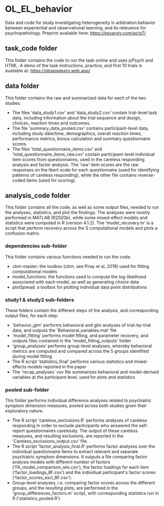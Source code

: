 # OL_EL_behavior
Data and code for study investigating heterogeneity in arbitration behavior between experiential and observational learning, and its relevance for psychopathology. Preprint available here: https://psyarxiv.com/pcjg7/

## task_code folder
This folder contains the code to run the task online and uses jsPsych and HTML. A demo of the task instructions, practice, and first 10 trials is available at: https://obsexplearn.web.app/

## data folder
This folder contains the raw and summarized data for each of the two studies.
- The files 'data_study1.csv' and 'data_study2.csv' contain trial-level task data, including information about the trial sequence and design, choices, reaction times and outcomes.
- The file 'summary_data_pooled.csv' contains participant-level data, including study date/time, demographics, overall reaction times, performance metrics, bonus calculation and summary questionnaire scores.
- The files 'total_questionnaire_items.csv' and 'total_questionnaire_items_raw.csv' contain participant-level individual item scores from questionnaires, used in the careless responding analysis and factor analysis. The 'raw' item scores are the raw responses on the likert scale for each questionnaire (used for identifying patterns of careless responding), while the other file contains reverse-coded items (used for scoring).

## analysis_code folder
This folder contains all the code, as well as some output files, needed to run the analyses, statistics, and plot the findings. The analyses were mostly performed in MATLAB (R2020b), while some mixed-effect models and statistics were computed in R (version 4.1.2).
The 'model_recovery.m' is a script that perform recovery across the 5 computational models and plots a confusion matrix.

### dependencies sub-folder
This folder contains various functions needed to run the code:
- cbm-master: the toolbox (_cbm_, see Piray et al, 2019) used for fitting computational models
- model_functions: the functions used to compute the log-likelihood associared with each model, as well as generating choice data
- plotSpread: a toolbox for plotting individual data point distributions

### study1 & study2 sub-folders
These folders contain the different steps of the analysis, and corresponding output files, for each step:
- 'behavior_glm' performs behavioral and glm analyses of trial-by-trial data, and outputs the 'Behavioral_variables.mat' file
- 'model_fitting' performs model fitting, and parameter recovery, and outputs files contained in the 'model_fitting_outputs' folder
- 'group_analyses' performs group-level analyses, whereby behavioral metrics are computed and compared across the 5 groups identified during model fitting
- The R script 'statistics_final' performs various statistics and mixed-effects models reported in the paper
- The 'recap_analyses' csv file summarizes behavioral and model-derived variables at the participant level, used for plots and statistics

### pooled sub-folder
This folder performs individual difference analyses related to psychiatric symptom dimension measures, pooled across both studies given their exploratory nature.
- The R script 'careless_exclusions.R' performs analyses of careless responding in order to exclude participants who answered the self-report questionnaires carelessly. The output of these careless measures, and resulting exclusions, are reported in the 'Careless_exclusions_output.csv' file.
- The R script 'factor_analysis_final.R' performs factor analyses over the individual questionnaire items to extract relevant and separate psychiatric symptom dimensions. It outputs a file comparing factor analysis models with different number of factors ('FA_model_comparison_wls.csv'), the factor loadings for each item ('factor_loadings_8F.csv') and the individual participant's factor scores ('factor_scores_excl_8F.csv').
- Group-level analyses, i.e. comparing factor scores across the different groups, and the resulting plots, are performed in the 'group_differences_factors.m' script, with corresponding statistics run in R ('statistics_pooled.R')



